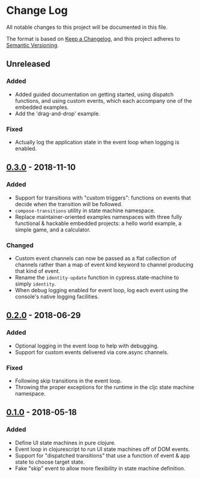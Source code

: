# Change Log

All notable changes to this project will be documented in this file.

The format is based on [Keep a Changelog](https://keepachangelog.com/en/1.0.0/),
and this project adheres to [Semantic Versioning](https://semver.org/spec/v2.0.0.html).

## Unreleased
### Added
- Added guided documentation on getting started, using dispatch functions, and using custom events, which each accompany one of the embedded examples.
- Add the 'drag-and-drop' example.

### Fixed
- Actually log the application state in the event loop when logging is enabled.

## [0.3.0] - 2018-11-10
### Added
- Support for transitions with "custom triggers": functions on events that decide when the transition will be followed.
- `compose-transitions` utility in state machine namespace.
- Replace maintainer-oriented examples namespaces with three fully functional & hackable embedded projects: a hello world example, a simple game, and a calculator.

### Changed
- Custom event channels can now be passed as a flat collection of channels rather than a map of event kind keyword to channel producing that kind of event.
- Rename the `identity-update` function in cypress.state-machine to simply `identity`.
- When debug logging enabled for event loop, log each event using the console's native logging facilities.

## [0.2.0] - 2018-06-29
### Added
- Optional logging in the event loop to help with debugging.
- Support for custom events delivered via core.async channels.

### Fixed
- Following skip transitions in the event loop.
- Throwing the proper exceptions for the runtime in the cljc state machine namespace.

## [0.1.0] - 2018-05-18
### Added
- Define UI state machines in pure clojure.
- Event loop in clojurescript to run UI state machines off of DOM events.
- Support for "dispatched transitions" that use a function of event & app state to choose target state.
- Fake "skip" event to allow more flexibility in state machine definition.

[0.3.0]: https://github.com/aperiodic/cypress/compare/0.2.0...0.3.0
[0.2.0]: https://github.com/aperiodic/cypress/compare/0.1.0...0.2.0
[0.1.0]: https://github.com/aperiodic/cypress/releases/tag/0.1.0
